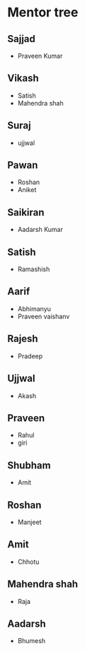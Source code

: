# Mentor tree

## Sajjad
* Praveen Kumar


## Vikash
* Satish
* Mahendra shah


## Suraj
* ujjwal


## Pawan
* Roshan
* Aniket


## Saikiran
* Aadarsh Kumar 


## Satish
* Ramashish


## Aarif
* Abhimanyu
* Praveen vaishanv


## Rajesh
* Pradeep


## Ujjwal
* Akash


## Praveen
* Rahul
* giri


## Shubham
* Amit


## Roshan
* Manjeet


## Amit
* Chhotu


## Mahendra shah
* Raja


## Aadarsh
* Bhumesh
